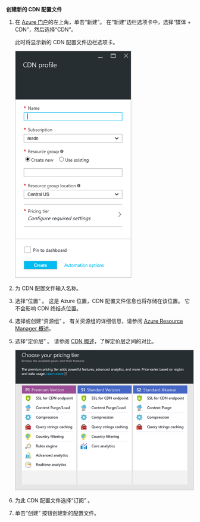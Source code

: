 **创建新的 CDN 配置文件**

1. 在 [Azure 门户](https://portal.azure.com)的左上角，单击“新建”。  在“新建”边栏选项卡中，选择“媒体 + CDN”，然后选择“CDN”。
   
    此时将显示新的 CDN 配置文件边栏选项卡。
   
    ![新的 CDN 配置文件](./media/cdn-create-profile/new-cdn-profile-include.png)
2. 为 CDN 配置文件输入名称。
3. 选择“位置” 。  这是 Azure 位置，CDN 配置文件信息也将存储在该位置。  它不会影响 CDN 终结点位置。
4. 选择或创建“资源组” 。  有关资源组的详细信息，请参阅 [Azure Resource Manager 概述](../articles/azure-resource-manager/resource-group-overview.md#resource-groups)。
5. 选择“定价层” 。  请参阅 [CDN 概述](../articles/cdn/cdn-overview.md#azure-cdn-features)，了解定价层之间的对比。
   
    ![CDN 定价层选择](./media/cdn-create-profile/cdn-choose-sku-include.png)
6. 为此 CDN 配置文件选择“订阅”  。
7. 单击“创建”  按钮创建新的配置文件。 



<!--HONumber=Nov16_HO2-->


